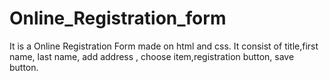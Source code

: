 # Online_Registration_form
It is a Online Registration Form made on html and css.
It consist of title,first name, last name, add address , choose item,registration button, save button.
